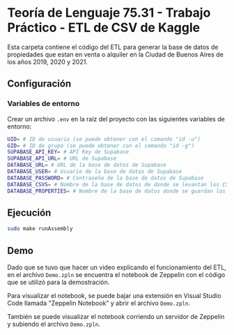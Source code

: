 # Teoría de Lenguaje 75.31 - Trabajo Práctico - ETL de CSV de Kaggle

Esta carpeta contiene el código del ETL para generar la base de datos de propiedades que estan en venta o alquiler en la Ciudad de Buenos Aires de los años 2019, 2020 y 2021.

## Configuración

### Variables de entorno

Crear un archivo `.env` en la raíz del proyecto con las siguientes variables de entorno:

```bash
UID= # ID de usuario (se puede obtener con el comando "id -u")
GID= # ID de grupo (se puede obtener con el comando "id -g")
SUPABASE_API_KEY= # API Key de Supabase
SUPABASE_API_URL= # URL de Supabase
DATABASE_URL= # URL de la base de datos de Supabase
DATABASE_USER= # Usuario de la base de datos de Supabase
DATABASE_PASSWORD= # Contraseña de la base de datos de Supabase
DATABASE_CSVS= # Nombre de la base de datos de donde se levantan los CSVs
DATABASE_PROPERTIES= # Nombre de la base de datos donde se guardan los datos históricos de las propiedades
```

## Ejecución

```bash
sudo make runAssembly
```

## Demo
Dado que se tuvo que hacer un video explicando el funcionamiento del ETL, en el archivo `Demo.zpln` se encuentra el notebook de Zeppelin con el código que se utilizó para la demostración.

Para visualizar el notebook, se puede bajar una extensión en Visual Studio Code llamada "Zeppelin Notebook" y abrir el archivo `Demo.zpln`.

También se puede visualizar el notebook corriendo un servidor de Zeppelin y subiendo el archivo `Demo.zpln`.